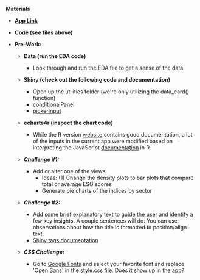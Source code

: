**Materials**

- [**App Link**](https://reason.shinyapps.io/esg_data_app/)

- **Code (see files above)**

- **Pre-Work:**
  - **Data (run the EDA code)**
    - Look through and run the EDA file to get a sense of the data
  - **Shiny (check out the following code and documentation)**
    - Open up the utilities folder (we're only utilizing the data_card() function)
    - [conditionalPanel](https://shiny.rstudio.com/reference/shiny/1.6.0/conditionalPanel.html)
    - [pickerInput](https://dreamrs.github.io/shinyWidgets/reference/pickerInput.html)
  - **echarts4r (inspect the chart code)**
    - While the R version [website](https://echarts4r.john-coene.com/) contains good documentation, a lot of the inputs in the current app were modified based on interpreting the JavaScript [documentation](https://echarts.apache.org/en/option.html#title) in R.
    
  - ***Challenge #1:***
    - Add or alter one of the views
      - Ideas: (1) Change the density plots to bar plots that compare total or average ESG scores
      - Generate pie charts of the indices by sector
  - ***Challenge #2:***
    - Add some brief explanatory text to guide the user and identify a few key insights. A couple sentences will do. You can use observations about how the title is formatted to position/align text.
    - [Shiny tags documentation](https://shiny.rstudio.com/articles/tag-glossary.html)
  - ***CSS Challenge:***
    - Go to [Google Fonts](https://fonts.google.com/) and select your favorite font and replace &#39;Open Sans&#39; in the style.css file. Does it show up in the app?
